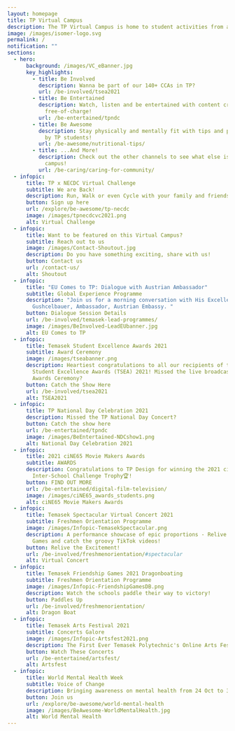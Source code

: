 ```yaml
---
layout: homepage
title: TP Virtual Campus
description: The TP Virtual Campus is home to student activities from all across TP!
image: /images/isomer-logo.svg
permalink: /
notification: ""
sections:
  - hero:
      background: /images/VC_eBanner.jpg
      key_highlights:
        - title: Be Involved
          description: Wanna be part of our 140+ CCAs in TP?
          url: /be-involved/tsea2021
        - title: Be Entertained
          description: Watch, listen and be entertained with content created by TP,
            free-of-charge!
          url: /be-entertained/tpndc
        - title: Be Awesome
          description: Stay physically and mentally fit with tips and programmes curated
            by TP students!
          url: /be-awesome/nutritional-tips/
        - title: ...And More!
          description: Check out the other channels to see what else is happening around
            campus!
          url: /be-caring/caring-for-community/
  - infopic:
      title: TP x NECDC Virtual Challenge
      subtitle: We are Back!
      description: Run, Walk or even Cycle with your family and friends
      button: Sign up here
      url: /explore/be-awesome/tp-necdc
      image: /images/tpnecdcvc2021.png
      alt: Virtual Challenge
  - infopic:
      title: Want to be featured on this Virtual Campus?
      subtitle: Reach out to us
      image: /images/Contact-Shoutout.jpg
      description: Do you have something exciting, share with us!
      button: Contact us
      url: /contact-us/
      alt: Shoutout
  - infopic:
      title: "EU Comes to TP: Dialogue with Austrian Ambassador"
      subtitle: Global Experience Programme
      description: "Join us for a morning conversation with His Excellency Peter
        Gushcelbauer, Ambassador, Austrian Embassy. "
      button: Dialogue Session Details
      url: /be-involved/temasek-lead-programmes/
      image: /images/BeInvolved-LeadEUbanner.jpg
      alt: EU Comes to TP
  - infopic:
      title: Temasek Student Excellence Awards 2021
      subtitle: Award Ceremony
      image: /images/tseabanner.png
      description: Heartiest congratulations to all our recipients of the Temasek
        Student Excellence Awards (TSEA) 2021! Missed the live broadcast of hte
        Awards Ceremony?
      button: Catch the Show Here
      url: /be-involved/tsea2021
      alt: TSEA2021
  - infopic:
      title: TP National Day Celebration 2021
      description: Missed the TP National Day Concert?
      button: Catch the show here
      url: /be-entertained/tpndc
      image: /images/BeEntertained-NDCshow1.png
      alt: National Day Celebration 2021
  - infopic:
      title: 2021 ciNE65 Movie Makers Awards
      subtitle: AWARDS
      description: Congratulations to TP Design for winning the 2021 ciNE65
        Inter-School Challenge Trophy🏆!
      button: FIND OUT MORE
      url: /be-entertained/digital-film-television/
      image: /images/ciNE65_awards_students.png
      alt: ciNE65 Movie Makers Awards
  - infopic:
      title: Temasek Spectacular Virtual Concert 2021
      subtitle: Freshmen Orientation Programme
      image: /images/Infopic-TemasekSpectacular.png
      description: A performance showcase of epic proportions - Relive the Friendship
        Games and catch the groovy TikTok videos!
      button: Relive the Excitement!
      url: /be-involved/freshmenorientation/#spectacular
      alt: Virtual Concert
  - infopic:
      title: Temasek Friendship Games 2021 Dragonboating
      subtitle: Freshmen Orientation Programme
      image: /images/Infopic-FriendshipGamesDB.png
      description: Watch the schools paddle their way to victory!
      button: Paddles Up
      url: /be-involved/freshmenorientation/
      alt: Dragon Boat
  - infopic:
      title: Temasek Arts Festival 2021
      subtitle: Concerts Galore
      image: /images/Infopic-Artsfest2021.png
      description: The First Ever Temasek Polytechnic's Online Arts Festival!
      button: Watch These Concerts
      url: /be-entertained/artsfest/
      alt: Artsfest
  - infopic:
      title: World Mental Health Week
      subtitle: Voice of Change
      description: Bringing awareness on mental health from 24 Oct to 31 Oct 2021
      button: Join us
      url: /explore/be-awesome/world-mental-health
      image: /images/BeAwesome-WorldMentalHealth.jpg
      alt: World Mental Health
---
```


